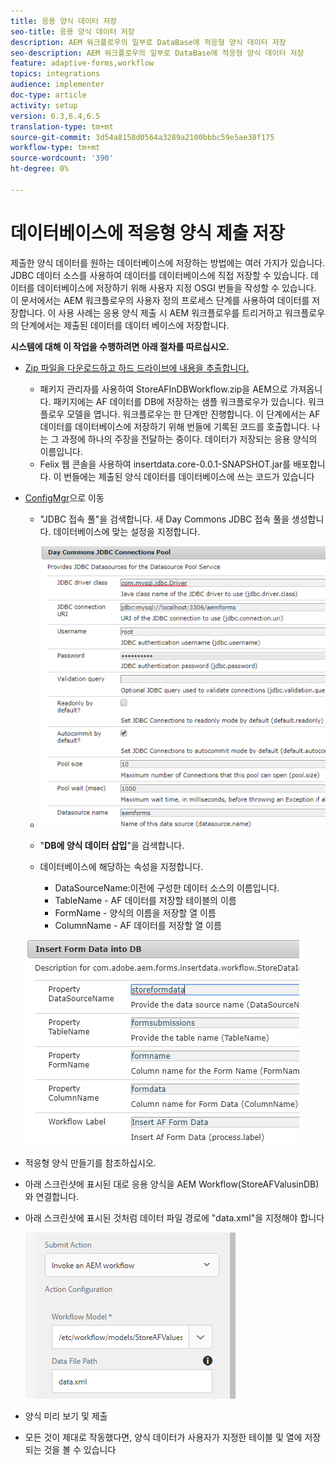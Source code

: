 ```yaml
---
title: 응용 양식 데이터 저장
seo-title: 응용 양식 데이터 저장
description: AEM 워크플로우의 일부로 DataBase에 적응형 양식 데이터 저장
seo-description: AEM 워크플로우의 일부로 DataBase에 적응형 양식 데이터 저장
feature: adaptive-forms,workflow
topics: integrations
audience: implementer
doc-type: article
activity: setup
version: 6.3,6.4,6.5
translation-type: tm+mt
source-git-commit: 3d54a8158d0564a3289a2100bbbc59e5ae38f175
workflow-type: tm+mt
source-wordcount: '390'
ht-degree: 0%

---
```



# 데이터베이스에 적응형 양식 제출 저장

제출한 양식 데이터를 원하는 데이터베이스에 저장하는 방법에는 여러 가지가 있습니다. JDBC 데이터 소스를 사용하여 데이터를 데이터베이스에 직접 저장할 수 있습니다. 데이터를 데이터베이스에 저장하기 위해 사용자 지정 OSGI 번들을 작성할 수 있습니다. 이 문서에서는 AEM 워크플로우의 사용자 정의 프로세스 단계를 사용하여 데이터를 저장합니다.
이 사용 사례는 응용 양식 제출 시 AEM 워크플로우를 트리거하고 워크플로우의 단계에서는 제출된 데이터를 데이터 베이스에 저장합니다.

**시스템에 대해 이 작업을 수행하려면 아래 절차를 따르십시오.**

* [Zip 파일을 다운로드하고 하드 드라이브에 내용을 추출합니다.](assets/storeafdataindb.zip)

   * 패키지 관리자를 사용하여 StoreAFInDBWorkflow.zip을 AEM으로 가져옵니다. 패키지에는 AF 데이터를 DB에 저장하는 샘플 워크플로우가 있습니다. 워크플로우 모델을 엽니다. 워크플로우는 한 단계만 진행합니다. 이 단계에서는 AF 데이터를 데이터베이스에 저장하기 위해 번들에 기록된 코드를 호출합니다. 나는 그 과정에 하나의 주장을 전달하는 중이다. 데이터가 저장되는 응용 양식의 이름입니다.
   * Felix 웹 콘솔을 사용하여 insertdata.core-0.0.1-SNAPSHOT.jar를 배포합니다. 이 번들에는 제출된 양식 데이터를 데이터베이스에 쓰는 코드가 있습니다

* [ConfigMgr](http://localhost:4502/system/console/configMgr)으로 이동

   * &quot;JDBC 접속 풀&quot;을 검색합니다. 새 Day Commons JDBC 접속 풀을 생성합니다. 데이터베이스에 맞는 설정을 지정합니다.

   * ![jdbc 접속 풀](assets/jdbc-connection-pool.png)
   * &quot;**DB에 양식 데이터 삽입**&quot;을 검색합니다.
   * 데이터베이스에 해당하는 속성을 지정합니다.
      * DataSourceName:이전에 구성한 데이터 소스의 이름입니다.
      * TableName - AF 데이터를 저장할 테이블의 이름
      * FormName - 양식의 이름을 저장할 열 이름
      * ColumnName - AF 데이터를 저장할 열 이름

   ![insertdata](assets/insertdata.PNG)

* 적응형 양식 만들기를 참조하십시오.

* 아래 스크린샷에 표시된 대로 응용 양식을 AEM Workflow(StoreAFValusinDB)와 연결합니다.

* 아래 스크린샷에 표시된 것처럼 데이터 파일 경로에 &quot;data.xml&quot;을 지정해야 합니다

   ![제출](assets/submissionafforms.png)

* 양식 미리 보기 및 제출

* 모든 것이 제대로 작동했다면, 양식 데이터가 사용자가 지정한 테이블 및 열에 저장되는 것을 볼 수 있습니다



